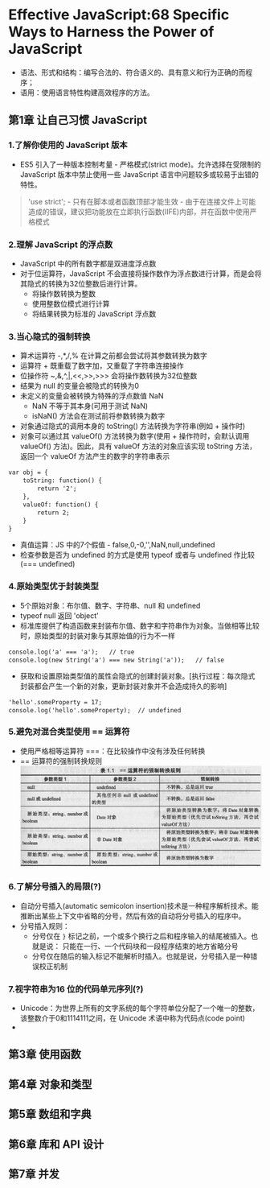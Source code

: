 # Effective JavaScript:68 Specific Ways to Harness the Power of JavaScript

* 语法、形式和结构：编写合法的、符合语义的、具有意义和行为正确的而程序；
* 语用：使用语言特性构建高效程序的方法。

## 第1章 让自己习惯 JavaScript 

### 1.了解你使用的 JavaScript 版本
* ES5 引入了一种版本控制考量 - 严格模式(strict mode)。允许选择在受限制的 JavaScript 版本中禁止使用一些 JavaScript 语言中问题较多或较易于出错的特性。
> 'use strict'; 
    - 只有在脚本或者函数顶部才能生效
    - 由于在连接文件上可能造成的错误，建议把功能放在立即执行函数(IIFE)内部，并在函数中使用严格模式

### 2.理解 JavaScript 的浮点数
* JavaScript 中的所有数字都是双进度浮点数
* 对于位运算符，JavaScript 不会直接将操作数作为浮点数进行计算，而是会将其隐式的转换为32位整数后进行计算。
    - 将操作数转换为整数
    - 使用整数位模式进行计算
    - 将结果转换为标准的 JavaScript 浮点数

### 3.当心隐式的强制转换
* 算术运算符 -,*,/,% 在计算之前都会尝试将其参数转换为数字
* 运算符 + 既重载了数字加，又重载了字符串连接操作 
* 位操作符 ~,&,^,|,<<,>>,>>> 会将操作数转换为32位整数
* 结果为 null 的变量会被隐式的转换为0
* 未定义的变量会被转换为特殊的浮点数值 NaN
    - NaN 不等于其本身(可用于测试 NaN)
    - isNaN() 方法会在测试前将参数转换为数字
* 对象通过隐式的调用本身的 toString() 方法转换为字符串(例如 + 操作时)
* 对象可以通过其 valueOf() 方法转换为数字(使用 + 操作符时，会默认调用 valueOf() 方法)。因此，具有 valueOf 方法的对象应该实现 toString 方法，返回一个 valueOf 方法产生的数字的字符串表示
```JS
var obj = {
	toString: function() {
		return '2';
	},
	valueOf: function() {
		return 2;
	}
}
```
* 真值运算：JS 中的7个假值 - false,0,-0,'',NaN,null,undefined 
* 检查参数是否为 undefined 的方式是使用 typeof 或者与 undefined 作比较(=== undefined)

### 4.原始类型优于封装类型
* 5个原始对象：布尔值、数字、字符串、null 和 undefined
* typeof null 返回 'object'
* 标准库提供了构造函数来封装布尔值、数字和字符串作为对象。当做相等比较时，原始类型的封装对象与其原始值的行为不一样
```JS
console.log('a' === 'a');   // true
console.log(new String('a') === new String('a'));   // false
```
* 获取和设置原始类型值的属性会隐式的创建封装对象。[执行过程：每次隐式封装都会产生一个新的对象，更新封装对象并不会造成持久的影响]
```JS
'hello'.someProperty = 17;
console.log('hello'.someProperty);  // undefined
```

### 5.避免对混合类型使用  == 运算符
* 使用严格相等运算符 ===：在比较操作中没有涉及任何转换
* == 运算符的强制转换规则
![== 运算符的强制转换规则](./files/==-translate.png)

### 6.了解分号插入的局限(?)
* 自动分号插入(automatic semicolon insertion)技术是一种程序解析技术。能推断出某些上下文中省略的分号，然后有效的自动将分号插入的程序中。
* 分号插入规则：
    - 分号仅在 `}` 标记之前，一个或多个换行之后和程序输入的结尾被插入。也就是说： 只能在一行、一个代码块和一段程序结束的地方省略分号
    - 分号仅在随后的输入标记不能解析时插入。也就是说，分号插入是一种错误校正机制

### 7.视字符串为16 位的代码单元序列(?)
* Unicode：为世界上所有的文字系统的每个字符单位分配了一个唯一的整数，该整数介于0和1114111之间，在 Unicode 术语中称为代码点(code point)
* 

## 第3章 使用函数
## 第4章 对象和类型 
## 第5章 数组和字典 
## 第6章 库和 API 设计 
## 第7章 并发